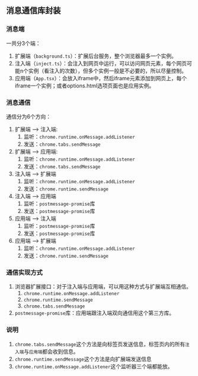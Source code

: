 ## 消息通信库封装

### 消息端
一共分3个端：
1. 扩展端（`background.ts`）：扩展后台服务，整个浏览器最多一个实例。
2. 注入端（`inject.ts`）：会注入到网页中运行，可以访问网页元素，每个网页可能n个实例（看注入的次数），但多个实例一般是不必要的，所以尽量控制。
3. 应用端（`App.tsx`）：会放入iframe中，然后iframe元素添加到网页上，每个iframe一个实例；或者options.html选项页面也是应用实例。

### 消息通信
通信分为6个方向：
1. 扩展端 --> 注入端: 
    1. 监听：`chrome.runtime.onMessage.addListener`
    2. 发送：`chrome.tabs.sendMessage`
2. 扩展端 --> 应用端: 
    1. 监听：`chrome.runtime.onMessage.addListener`
    2. 发送：`chrome.tabs.sendMessage`
3. 注入端 --> 扩展端
    1. 监听：`chrome.runtime.onMessage.addListener`
    2. 发送：`chrome.runtime.sendMessage`
4. 注入端 --> 应用端
    1. 监听：`postmessage-promise`库
    2. 发送：`postmessage-promise`库
5. 应用端 --> 注入端
    1. 监听：`postmessage-promise`库
    2. 发送：`postmessage-promise`库
6. 应用端 --> 扩展端
    1. 监听：`chrome.runtime.onMessage.addListener`
    2. 发送：`chrome.runtime.sendMessage`

### 通信实现方式
1. 浏览器扩展接口：对于注入端与应用端，可以用这种方式与扩展端互相通信。
    1. `chrome.runtime.onMessage.addListener`
    2. `chrome.runtime.sendMessage`
    3. `chrome.tabs.sendMessage`
2. `postmessage-promise`库：应用端跟注入端双向通信用这个第三方库。

### 说明
1. `chrome.tabs.sendMessage`这个方法是向标签页发送信息，标签页内的所有`注入端`与`应用端`都会收到信息。
2. `chrome.runtime.sendMessage`这个方法是向扩展端发送信息
3. `chrome.runtime.onMessage.addListener`这个监听器三个端都能放。
